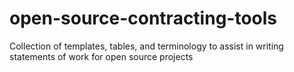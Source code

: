 # open-source-contracting-tools
Collection of templates, tables, and terminology to assist in writing statements of work for open source projects
